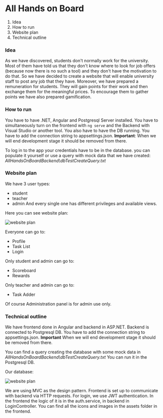 # All Hands on Board
1. Idea
2. How to run
3. Website plan
4. Technical outline

### Idea
As we have discovered, students don't normally work for the university. Most of them have told us that they don't know where to look for job offers (because now there is no such a tool) and they don't have the motivation to do that. So we have decided to create a website that will enable university staff to post any job that they have. Moreover, we have prepared a remuneration for students. They will gain points for their work and then exchange them for the meaningful prices. To encourage them to gather points we have also prepared gamification.

### How to run

You have to have .NET, Angular and Postgresql Server installed. You have to simultaneously turn on the frontend with `ng serve` and the Backend with Visual Studio or another tool. You also have to have the DB running. You have to add the connection string to appsettings.json.
**Important**: When we will end development stage it should be removed from there.

To log in to the app your credentials have to be in the database. you can populate it yourself or use a query with mock data that we have created: *AllHandsOnBoardBackend\dbTestCreateQuery.txt*

### Website plan
We have 3 user types:
- student
- teacher
- admin
And every single one has different privileges and available views.

Here you can see website plan:

![website plan](https://github.com/Fidelisus/AllHandsOnBoard/AllHandsOnBoard/WebsiteMap.png)

Everyone can go to:
- Profile
- Task List
- Login

Only student and admin can go to:
- Scoreboard
- Rewards

Only teacher and admin can go to:
- Task Adder

Of course Administration panel is for admin use only.
### Technical outline
We have frontend done in Angular and backend in ASP.NET. Backend is connected to Postgresql DB. You have to add the connection string to appsettings.json.
**Important** When we will end development stage it should be removed from there.

You can find a query creating the database with some mock data in *AllHandsOnBoardBackend\dbTestCreateQuery.txt*
You can run it in the Postgresql DB.

Our database:

![website plan](https://github.com/Fidelisus/AllHandsOnBoard/AllHandsOnBoard/DatabaseDiagram.png)

We are using MVC as the design pattern. Frontend is set up to communicate with backend via HTTP requests.
For login, we use JWT authentication. In the frontend the logic of it is in the auth.service, in backend in LoginController.
You can find all the icons and images in the assets folder in the frontend.
